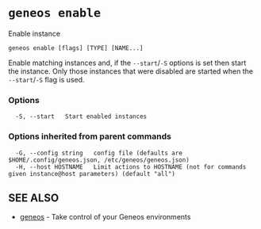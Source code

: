 # `geneos enable`

Enable instance

```text
geneos enable [flags] [TYPE] [NAME...]
```

Enable matching instances and, if the `--start`/`-S` options is set then
start the instance. Only those instances that were disabled are started
when the `--start`/`-S` flag is used.

### Options

```text
  -S, --start   Start enabled instances
```

### Options inherited from parent commands

```text
  -G, --config string   config file (defaults are $HOME/.config/geneos.json, /etc/geneos/geneos.json)
  -H, --host HOSTNAME   Limit actions to HOSTNAME (not for commands given instance@host parameters) (default "all")
```

## SEE ALSO

* [geneos](geneos.md)	 - Take control of your Geneos environments
